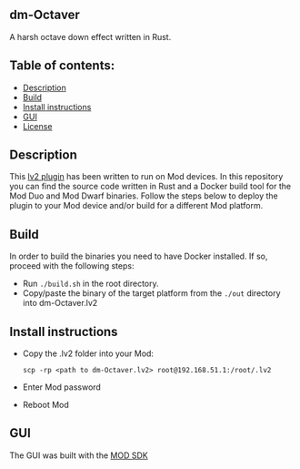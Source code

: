 ## dm-Octaver

A harsh octave down effect written in Rust.

## Table of contents:

- [Description](#Description)
- [Build](#Build)
- [Install instructions](#Install-instructions)
- [GUI](#GUI)
- [License](#License)

## Description

This [lv2 plugin](./dm-Octaver.lv2) has been written to run on Mod devices. In this repository you can find the source code written in Rust and a Docker build tool for the Mod Duo and Mod Dwarf binaries. Follow the steps below to deploy the plugin to your Mod device and/or build for a different Mod platform.

## Build

In order to build the binaries you need to have Docker installed. If so, proceed with the following steps:

- Run `./build.sh` in the root directory.
- Copy/paste the binary of the target platform from the `./out` directory into dm-Octaver.lv2

## Install instructions

- Copy the .lv2 folder into your Mod:

  ```
  scp -rp <path to dm-Octaver.lv2> root@192.168.51.1:/root/.lv2
  ```

- Enter Mod password
- Reboot Mod

## GUI

The GUI was built with the [MOD SDK](https://github.com/moddevices/mod-sdk)
